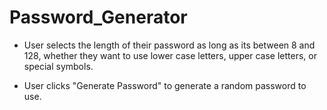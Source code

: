 # Password_Generator

* User selects the length of their password as long as its between 8 and 128, whether they want to use lower case letters, upper case letters, or special symbols.

* User clicks "Generate Password" to generate a random password to use.